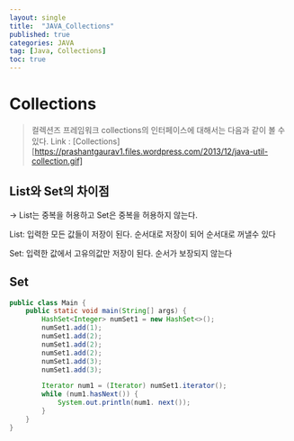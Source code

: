 ```yaml
---
layout: single
title:  "JAVA_Collections"
published: true
categories: JAVA
tag: [Java, Collections]
toc: true
---
```


# Collections

> 컬렉션즈 프레임워크
> collections의 인터페이스에 대해서는 다음과 같이 볼 수 있다.
> Link : [Collections][https://prashantgaurav1.files.wordpress.com/2013/12/java-util-collection.gif]


## List와 Set의 차이점
→ List는 중복을 허용하고 Set은 중복을 허용하지 않는다.

List:
 입력한 모든 값들이 저장이 된다.
  순서대로 저장이 되어 순서대로 꺼낼수 있다

Set: 
 입력한 값에서 고유의값만 저장이 된다.
 순서가 보장되지 않는다

## Set
```java
public class Main {
    public static void main(String[] args) {
        HashSet<Integer> numSet1 = new HashSet<>();
        numSet1.add(1);
        numSet1.add(2);
        numSet1.add(2);
        numSet1.add(2);
        numSet1.add(3);
        numSet1.add(3);

        Iterator num1 = (Iterator) numSet1.iterator();
        while (num1.hasNext()) {
            System.out.println(num1. next());
        }
    }
}
```

